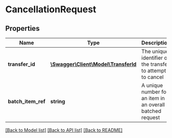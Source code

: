 # CancellationRequest

## Properties
Name | Type | Description | Notes
------------ | ------------- | ------------- | -------------
**transfer_id** | [**\Swagger\Client\Model\TransferId**](TransferId.md) | The unique identifier of the transfer to attempt to cancel | 
**batch_item_ref** | **string** | A unique number for an item in an overall batched request | 

[[Back to Model list]](../README.md#documentation-for-models) [[Back to API list]](../README.md#documentation-for-api-endpoints) [[Back to README]](../README.md)


